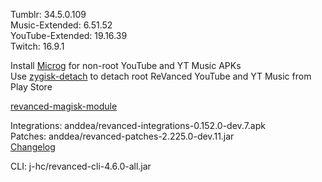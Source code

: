 Tumblr: 34.5.0.109  
Music-Extended: 6.51.52  
YouTube-Extended: 19.16.39  
Twitch: 16.9.1  

Install [Microg](https://github.com/ReVanced/GmsCore/releases) for non-root YouTube and YT Music APKs  
Use [zygisk-detach](https://github.com/j-hc/zygisk-detach) to detach root ReVanced YouTube and YT Music from Play Store  

[revanced-magisk-module](https://github.com/j-hc/revanced-magisk-module)
  
Integrations: anddea/revanced-integrations-0.152.0-dev.7.apk  
Patches: anddea/revanced-patches-2.225.0-dev.11.jar  
[Changelog](https://github.com/anddea/revanced-patches/releases/tag/v2.225.0-dev.11)

CLI: j-hc/revanced-cli-4.6.0-all.jar    
